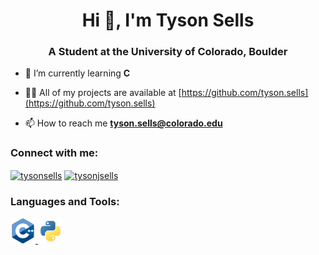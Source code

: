 <h1 align="center">Hi 👋, I'm Tyson Sells</h1>
<h3 align="center">A Student at the University of Colorado, Boulder</h3>

- 🌱 I’m currently learning **C**

- 👨‍💻 All of my projects are available at [https://github.com/tyson.sells](https://github.com/tyson.sells)

- 📫 How to reach me **tyson.sells@colorado.edu**

<h3 align="left">Connect with me:</h3>
<p align="left">
<a href="https://linkedin.com/in/tysonsells" target="blank"><img align="center" src="https://raw.githubusercontent.com/rahuldkjain/github-profile-readme-generator/master/src/images/icons/Social/linked-in-alt.svg" alt="tysonsells" height="30" width="40" /></a>
<a href="https://instagram.com/tysonjsells" target="blank"><img align="center" src="https://raw.githubusercontent.com/rahuldkjain/github-profile-readme-generator/master/src/images/icons/Social/instagram.svg" alt="tysonjsells" height="30" width="40" /></a>
</p>

<h3 align="left">Languages and Tools:</h3>
<p align="left"> <a href="https://www.w3schools.com/cpp/" target="_blank" rel="noreferrer"> <img src="https://raw.githubusercontent.com/devicons/devicon/master/icons/cplusplus/cplusplus-original.svg" alt="cplusplus" width="40" height="40"/> </a> <a href="https://www.python.org" target="_blank" rel="noreferrer"> <img src="https://raw.githubusercontent.com/devicons/devicon/master/icons/python/python-original.svg" alt="python" width="40" height="40"/> </a> </p>
